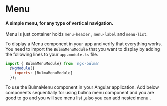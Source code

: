 # Menu

#### A simple menu, for any type of vertical navigation.

Menu is just container holds `menu-header` , `menu-label` and `menu-list`.

To display a Menu component in your app and verify that everything works.
You need to import the `BulmaMenuModule` that you want to display by adding the following lines to your `app.module.ts` file.

```javascript
import { BulmaMenuModule} from 'ngx-bulma'
  @NgModule({
    imports: [BulmaMenuModule]
  });
```

To use the BulmaMenu component in your Angular application.
Add below components sequentially for using bulma menu component
and you are good to go and you will see menu list ,also you can add nested menu .
